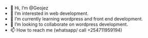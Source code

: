 - 👋 Hi, I’m @Geojez
- 👀 I’m interested in web development.
- 🌱 I’m currently learning wordpress and front end development.
- 💞️ I’m looking to collaborate on wordpress development.
- 📫 How to reach me (whatsapp/ call  +254711959194)

<!---
Geojez/Geojez is a ✨ special ✨ repository because its `README.md` (this file) appears on your GitHub profile.
You can click the Preview link to take a look at your changes.
--->
